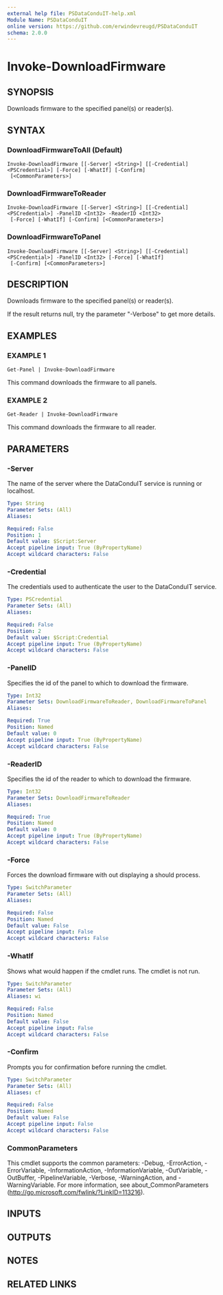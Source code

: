 ```yaml
---
external help file: PSDataConduIT-help.xml
Module Name: PSDataConduIT
online version: https://github.com/erwindevreugd/PSDataConduIT
schema: 2.0.0
---
```


# Invoke-DownloadFirmware

## SYNOPSIS
Downloads firmware to the specified panel(s) or reader(s).

## SYNTAX

### DownloadFirmwareToAll (Default)
```
Invoke-DownloadFirmware [[-Server] <String>] [[-Credential] <PSCredential>] [-Force] [-WhatIf] [-Confirm]
 [<CommonParameters>]
```

### DownloadFirmwareToReader
```
Invoke-DownloadFirmware [[-Server] <String>] [[-Credential] <PSCredential>] -PanelID <Int32> -ReaderID <Int32>
 [-Force] [-WhatIf] [-Confirm] [<CommonParameters>]
```

### DownloadFirmwareToPanel
```
Invoke-DownloadFirmware [[-Server] <String>] [[-Credential] <PSCredential>] -PanelID <Int32> [-Force] [-WhatIf]
 [-Confirm] [<CommonParameters>]
```

## DESCRIPTION
Downloads firmware to the specified panel(s) or reader(s).

If the result returns null, try the parameter "-Verbose" to get more details.

## EXAMPLES

### EXAMPLE 1
```
Get-Panel | Invoke-DownloadFirmware
```

This command downloads the firmware to all panels.

### EXAMPLE 2
```
Get-Reader | Invoke-DownloadFirmware
```

This command downloads the firmware to all reader.

## PARAMETERS

### -Server
The name of the server where the DataConduIT service is running or localhost.

```yaml
Type: String
Parameter Sets: (All)
Aliases:

Required: False
Position: 1
Default value: $Script:Server
Accept pipeline input: True (ByPropertyName)
Accept wildcard characters: False
```

### -Credential
The credentials used to authenticate the user to the DataConduIT service.

```yaml
Type: PSCredential
Parameter Sets: (All)
Aliases:

Required: False
Position: 2
Default value: $Script:Credential
Accept pipeline input: True (ByPropertyName)
Accept wildcard characters: False
```

### -PanelID
Specifies the id of the panel to which to download the firmware.

```yaml
Type: Int32
Parameter Sets: DownloadFirmwareToReader, DownloadFirmwareToPanel
Aliases:

Required: True
Position: Named
Default value: 0
Accept pipeline input: True (ByPropertyName)
Accept wildcard characters: False
```

### -ReaderID
Specifies the id of the reader to which to download the firmware.

```yaml
Type: Int32
Parameter Sets: DownloadFirmwareToReader
Aliases:

Required: True
Position: Named
Default value: 0
Accept pipeline input: True (ByPropertyName)
Accept wildcard characters: False
```

### -Force
Forces the download firmware with out displaying a should process.

```yaml
Type: SwitchParameter
Parameter Sets: (All)
Aliases:

Required: False
Position: Named
Default value: False
Accept pipeline input: False
Accept wildcard characters: False
```

### -WhatIf
Shows what would happen if the cmdlet runs.
The cmdlet is not run.

```yaml
Type: SwitchParameter
Parameter Sets: (All)
Aliases: wi

Required: False
Position: Named
Default value: False
Accept pipeline input: False
Accept wildcard characters: False
```

### -Confirm
Prompts you for confirmation before running the cmdlet.

```yaml
Type: SwitchParameter
Parameter Sets: (All)
Aliases: cf

Required: False
Position: Named
Default value: False
Accept pipeline input: False
Accept wildcard characters: False
```

### CommonParameters
This cmdlet supports the common parameters: -Debug, -ErrorAction, -ErrorVariable, -InformationAction, -InformationVariable, -OutVariable, -OutBuffer, -PipelineVariable, -Verbose, -WarningAction, and -WarningVariable.
For more information, see about_CommonParameters (http://go.microsoft.com/fwlink/?LinkID=113216).

## INPUTS

## OUTPUTS

## NOTES

## RELATED LINKS
